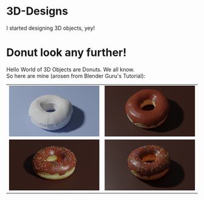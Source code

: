 # 3D-Designs
I started designing 3D objects, yey!

# Donut look any further!

Hello World of 3D Objects are Donuts. We all know.\
So here are mine (arosen from Blender Guru's Tutorial):


<table>
  <tr>
    <td width=30% height=17%> <img src="./Donut_look_any_further/winter_donut.png"  alt="1" width = 100% height = 100%></td>
    <td width=30% height=17%><img src="./Donut_look_any_further/basic_donut.png" alt="2" width = 100% height = 100%></td>
  </tr>
  <tr>
    <td width=30% height=17%><img src="./Donut_look_any_further/you_want_that.png" alt="4" width = 100% height = 100%>
    <td width=30% height=17%><img src="./Donut_look_any_further/yummy_donut.png" alt="3" width = 100% height = 100%></td>
  </td>
  </tr>
</table>
